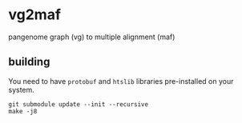 # vg2maf
pangenome graph (vg) to multiple alignment (maf)

## building

You need to have `protobuf` and `htslib` libraries pre-installed on your system.

```
git submodule update --init --recursive
make -j8
```

